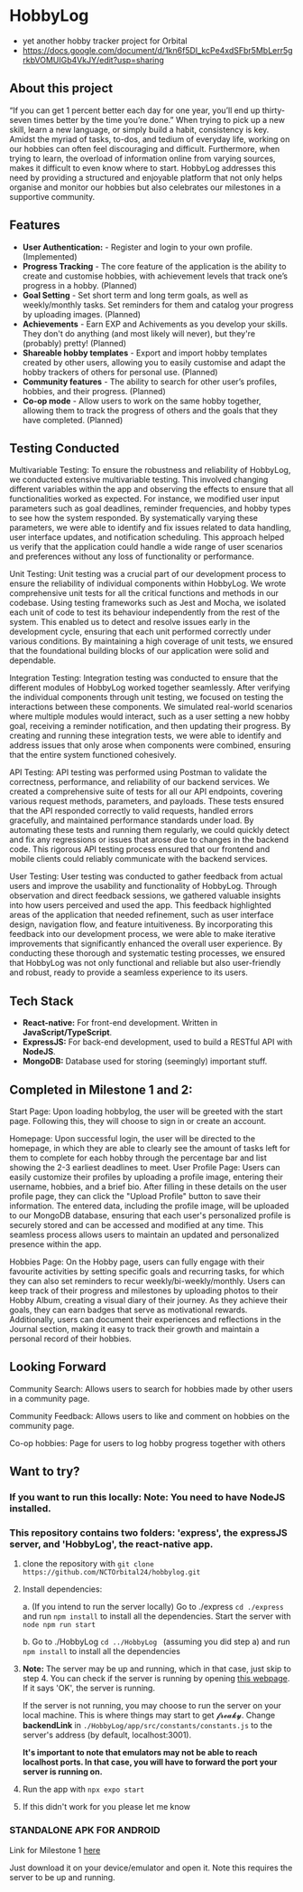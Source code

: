 # HobbyLog
- yet another hobby tracker project for Orbital
- https://docs.google.com/document/d/1kn6f5DI_kcPe4xdSFbr5MbLerr5grkbVOMUIGb4VkJY/edit?usp=sharing
## About this project
“If you can get 1 percent better each day for one year, you’ll end up thirty-seven times better by the time you’re done.”  When trying to pick up a new skill, learn a new language, or simply build a habit, consistency is key. Amidst the myriad of tasks, to-dos, and tedium of everyday life, working on our hobbies can often feel discouraging and difficult. Furthermore, when trying to learn, the overload of information online from varying sources, makes it difficult to even know where to start. HobbyLog addresses this need by providing a structured and enjoyable platform that not only helps organise and monitor our hobbies but also celebrates our milestones in a supportive community. 

## Features
- **User Authentication:** -  Register and login to your own profile. (Implemented)
- **Progress Tracking** - The core feature of the application is the ability to create and customise hobbies, with achievement levels that track one’s progress in a hobby. (Planned)
- **Goal Setting** - Set short term and long term goals, as well as weekly/monthly tasks. Set reminders for them and catalog your progress by uploading images. (Planned)
- **Achievements** - Earn EXP and Achivements as you develop your skills. They don't do anything (and most likely will never), but they're (probably) pretty! (Planned)
- **Shareable hobby templates** - Export and import hobby templates created by other users, allowing you to easily customise and adapt the hobby trackers of others for personal use. (Planned)
- **Community features** - The ability to search for other user’s profiles, hobbies, and their progress. (Planned)
- **Co-op mode** - Allow users to work on the same hobby together, allowing them to track the progress of others and the goals that they have completed. (Planned)

## Testing Conducted 

Multivariable Testing: To ensure the robustness and reliability of HobbyLog, we conducted extensive multivariable testing. This involved changing different variables within the app and observing the effects to ensure that all functionalities worked as expected. For instance, we modified user input parameters such as goal deadlines, reminder frequencies, and hobby types to see how the system responded. By systematically varying these parameters, we were able to identify and fix issues related to data handling, user interface updates, and notification scheduling. This approach helped us verify that the application could handle a wide range of user scenarios and preferences without any loss of functionality or performance.

Unit Testing: Unit testing was a crucial part of our development process to ensure the reliability of individual components within HobbyLog. We wrote comprehensive unit tests for all the critical functions and methods in our codebase. Using testing frameworks such as Jest and Mocha, we isolated each unit of code to test its behaviour independently from the rest of the system. This enabled us to detect and resolve issues early in the development cycle, ensuring that each unit performed correctly under various conditions. By maintaining a high coverage of unit tests, we ensured that the foundational building blocks of our application were solid and dependable.

Integration Testing: Integration testing was conducted to ensure that the different modules of HobbyLog worked together seamlessly. After verifying the individual components through unit testing, we focused on testing the interactions between these components. We simulated real-world scenarios where multiple modules would interact, such as a user setting a new hobby goal, receiving a reminder notification, and then updating their progress. By creating and running these integration tests, we were able to identify and address issues that only arose when components were combined, ensuring that the entire system functioned cohesively.

API Testing: API testing was performed using Postman to validate the correctness, performance, and reliability of our backend services. We created a comprehensive suite of tests for all our API endpoints, covering various request methods, parameters, and payloads. These tests ensured that the API responded correctly to valid requests, handled errors gracefully, and maintained performance standards under load. By automating these tests and running them regularly, we could quickly detect and fix any regressions or issues that arose due to changes in the backend code. This rigorous API testing process ensured that our frontend and mobile clients could reliably communicate with the backend services.

User Testing: User testing was conducted to gather feedback from actual users and improve the usability and functionality of HobbyLog. Through observation and direct feedback sessions, we gathered valuable insights into how users perceived and used the app. This feedback highlighted areas of the application that needed refinement, such as user interface design, navigation flow, and feature intuitiveness. By incorporating this feedback into our development process, we were able to make iterative improvements that significantly enhanced the overall user experience.
By conducting these thorough and systematic testing processes, we ensured that HobbyLog was not only functional and reliable but also user-friendly and robust, ready to provide a seamless experience to its users.

## Tech Stack
- **React-native:** For front-end development. Written in **JavaScript/TypeScript**.
- **ExpressJS:** For back-end development, used to build a RESTful API with **NodeJS**.
- **MongoDB:** Database used for storing (seemingly) important stuff.

## Completed in Milestone 1 and 2:
Start Page: Upon loading hobbylog, the user will be greeted with the start page. Following this, they will choose to sign in or create an account. 

Homepage: Upon successful login, the user will be directed to the homepage, in which they are able to clearly see the amount of tasks left for them to complete for each hobby through the percentage bar and list showing the 2-3 earliest deadlines to meet. 
User Profile Page: Users can easily customize their profiles by uploading a profile image, entering their username, hobbies, and a brief bio. After filling in these details on the user profile page, they can click the "Upload Profile" button to save their information. The entered data, including the profile image, will be uploaded to our MongoDB database, ensuring that each user's personalized profile is securely stored and can be accessed and modified at any time. This seamless process allows users to maintain an updated and personalized presence within the app.

Hobbies Page: 
On the Hobby page, users can fully engage with their favourite activities by setting specific goals and recurring tasks, for which they can also set reminders to recur weekly/bi-weekly/monthly. Users can keep track of their progress and milestones by uploading photos to their Hobby Album, creating a visual diary of their journey. As they achieve their goals, they can earn badges that serve as motivational rewards. Additionally, users can document their experiences and reflections in the Journal section, making it easy to track their growth and maintain a personal record of their hobbies.

## Looking Forward
Community Search: Allows users to search for hobbies made by other users in a community page.

Community Feedback: Allows users to like and comment on hobbies on the community page.

Co-op hobbies: Page for users to log hobby progress together with others

## Want to try?
### If you want to run this locally: Note: You need to have NodeJS installed.
### This repository contains two folders: 'express', the expressJS server, and 'HobbyLog', the react-native app.
1. clone the repository with ```git clone https://github.com/NCTOrbital24/hobbylog.git ```
2. Install dependencies:
   
   a. (If you intend to run the server locally) Go to ./express ```cd ./express ``` and run ```npm install``` to install all the dependencies. Start the server with ```node npm run start```
   
   b. Go to ./HobbyLog ```cd ../HobbyLog ``` (assuming you did step a) and run ```npm install``` to install all the dependencies
3. **Note:** The server may be up and running, which in that case, just skip to step 4. You can check if the server is running by opening [this webpage](domain=prepared-perch-dashing.ngrok-free.app). If it says 'OK', the server is running.

   If the server is not running, you may choose to run the server on your local machine. This is where things may start to get 𝓯𝓻𝓮𝓪𝓴𝔂. Change **backendLink** in ```./HobbyLog/app/src/constants/constants.js``` to the server's address (by default, localhost:3001).
   
   **It's important to note that emulators may not be able to reach localhost ports. In that case, you will have to forward the port your server is running on.**
4. Run the app with ```npx expo start```
5. If this didn't work for you please let me know

### STANDALONE APK FOR ANDROID ###
Link for Milestone 1 [here](https://expo.dev/artifacts/eas/eoW1bB4KwggwFciyaKo89o.apk)

Just download it on your device/emulator and open it. Note this requires the server to be up and running.




